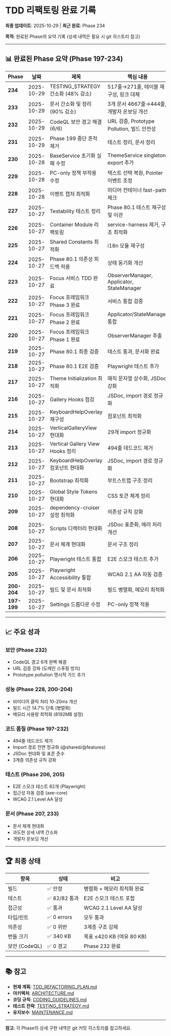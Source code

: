 # TDD 리팩토링 완료 기록

**최종 업데이트**: 2025-10-29 | **최근 완료**: Phase 234

**목적**: 완료된 Phase의 요약 기록 (상세 내역은 필요 시 git 히스토리 참고)

---

## 📊 완료된 Phase 요약 (Phase 197-234)

| Phase       | 날짜       | 제목                                | 핵심 내용                                  |
| ----------- | ---------- | ----------------------------------- | ------------------------------------------ |
| **234**     | 2025-10-29 | TESTING_STRATEGY 간소화 (48% 감소)  | 517줄→271줄, 테이블 재구성, 링크 대체      |
| **233**     | 2025-10-29 | 문서 간소화 및 정리 (90% 감소)      | 3개 문서 4667줄→444줄, 개발자 온보딩 개선  |
| **232**     | 2025-10-29 | CodeQL 보안 경고 해결 (6/6)         | URL 검증, Prototype Pollution, 빌드 안전성 |
| **231**     | 2025-10-29 | Phase 199 중단 흔적 제거            | 테스트 정리, 문서 정리                     |
| **230**     | 2025-10-28 | BaseService 초기화 실패 수정        | ThemeService singleton export 추가         |
| **229**     | 2025-10-28 | PC-only 정책 부작용 수정            | 텍스트 선택 복원, Pointer 이벤트 조정      |
| **228**     | 2025-10-28 | 이벤트 캡처 최적화                  | 미디어 컨테이너 fast-path 체크             |
| **227**     | 2025-10-27 | Testability 테스트 정리             | Phase 80.1 테스트 재구성 및 이관           |
| **226**     | 2025-10-27 | Container Module 리팩토링           | service-harness 제거, 구조 최적화          |
| **225**     | 2025-10-27 | Shared Constants 최적화             | i18n 모듈 재구성                           |
| **224**     | 2025-10-27 | Phase 80.1 의존성 피드백 적용       | 상태 동기화 개선                           |
| **223**     | 2025-10-27 | Focus 서비스 TDD 완료               | ObserverManager, Applicator, StateManager  |
| **222**     | 2025-10-27 | Focus 프레임워크 Phase 3 완료       | 서비스 통합 검증                           |
| **221**     | 2025-10-27 | Focus 프레임워크 Phase 2 완료       | Applicator/StateManager 통합               |
| **220**     | 2025-10-27 | Focus 프레임워크 Phase 1 완료       | ObserverManager 추출                       |
| **219**     | 2025-10-27 | Phase 80.1 최종 검증                | 테스트 통과, 문서화 완료                   |
| **218**     | 2025-10-27 | Phase 80.1 E2E 검증                 | Playwright 테스트 추가                     |
| **217**     | 2025-10-27 | Theme Initialization 최적화         | 매직 문자열 상수화, JSDoc 강화             |
| **216**     | 2025-10-27 | Gallery Hooks 점검                  | JSDoc, import 경로 정규화                  |
| **215**     | 2025-10-27 | KeyboardHelpOverlay 재구성          | 컴포넌트 최적화                            |
| **214**     | 2025-10-27 | VerticalGalleryView 현대화          | 29개 import 정규화                         |
| **213**     | 2025-10-27 | Vertical Gallery View Hooks 정리    | 494줄 데드코드 제거                        |
| **212**     | 2025-10-27 | KeyboardHelpOverlay 컴포넌트 현대화 | JSDoc, import 경로 정규화                  |
| **211**     | 2025-10-27 | Bootstrap 최적화                    | 부트스트랩 구조 정리                       |
| **210**     | 2025-10-27 | Global Style Tokens 현대화          | CSS 토큰 체계 정리                         |
| **209**     | 2025-10-27 | dependency-cruiser 설정 최적화      | 의존성 규칙 강화                           |
| **208**     | 2025-10-27 | Scripts 디렉터리 현대화             | JSDoc 표준화, 에러 처리 개선               |
| **207**     | 2025-10-27 | 문서 체계 현대화                    | 문서 구조 정리                             |
| **206**     | 2025-10-27 | Playwright 테스트 통합              | E2E 스모크 테스트 추가                     |
| **205**     | 2025-10-27 | Playwright Accessibility 통합       | WCAG 2.1 AA 자동 검증                      |
| **200-204** | 2025-10-27 | 빌드 및 문서 최적화                 | 빌드 병렬화, 메모리 최적화                 |
| **197-199** | 2025-10-27 | Settings 드롭다운 수정              | PC-only 정책 적용                          |

---

## 📈 주요 성과

### 보안 (Phase 232)

- CodeQL 경고 6개 완벽 해결
- URL 검증 강화 (도메인 스푸핑 방지)
- Prototype pollution 명시적 가드 추가

### 성능 (Phase 228, 200-204)

- 비미디어 클릭 처리 10-20ms 개선
- 빌드 시간 14.7% 단축 (병렬화)
- 메모리 사용량 최적화 (8192MB 설정)

### 코드 품질 (Phase 197-232)

- 494줄 데드코드 제거
- Import 경로 전면 정규화 (@shared/@features)
- JSDoc 현대화 및 표준 준수
- 3계층 의존성 규칙 강화

### 테스트 (Phase 206, 205)

- E2E 스모크 테스트 82개 (Playwright)
- 접근성 자동 검증 (axe-core)
- WCAG 2.1 Level AA 달성

### 문서 (Phase 207, 233)

- 문서 체계 현대화
- 과도한 상세 내역 간소화
- 개발자 온보딩 개선

---

## 🏆 최종 상태

| 항목          | 상태          | 비고                        |
| ------------- | ------------- | --------------------------- |
| 빌드          | ✅ 안정       | 병렬화 + 메모리 최적화 완료 |
| 테스트        | ✅ 82/82 통과 | E2E 스모크 테스트 포함      |
| 접근성        | ✅ 통과       | WCAG 2.1 Level AA 달성      |
| 타입/린트     | ✅ 0 errors   | 모두 통과                   |
| 의존성        | ✅ 0 위반     | 3계층 구조 강제             |
| 번들 크기     | ✅ 340 KB     | 목표 ≤420 KB (여유 80 KB)   |
| 보안 (CodeQL) | ✅ 0 경고     | Phase 232 완료              |

---

## 📚 참고

- **현재 계획**: [TDD_REFACTORING_PLAN.md](./TDD_REFACTORING_PLAN.md)
- **아키텍처**: [ARCHITECTURE.md](./ARCHITECTURE.md)
- **코딩 규칙**: [CODING_GUIDELINES.md](./CODING_GUIDELINES.md)
- **테스트 전략**: [TESTING_STRATEGY.md](./TESTING_STRATEGY.md)
- **유지보수**: [MAINTENANCE.md](./MAINTENANCE.md)

---

**참고**: 각 Phase의 상세 구현 내역은 git 커밋 히스토리를 참고하세요.
